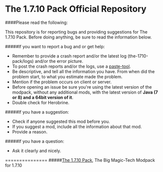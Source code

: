 The 1.7.10 Pack Official Repository
===============
####Please read the following:

This repository is for reporting bugs and providing suggestions for The 1.7.10 Pack.
Before doing anything, be sure to read the information below.

#####If you want to report a bug and or get help:
- Remember to provide a crash report and/or the latest log (the-1710-pack/logs) and/or the error picture.
- To post the crash reports and/or the logs, use a [paste-tool](http://paste.ubuntu.com).
- Be descriptive, and tell all the information you have. From when did the problem start, to what you estimate made the problem.
- Mention if the problem occurs on client or server.
- Before opening an issue be sure you're using the latest version of the modpack, without any additional mods, with the latest version of **Java (7 or 8) and a 64bit version of it**.
- Double check for Herobrine.
 
#####If you have a suggestion:
- Check if anyone suggested this mod before you.
- If you suggest a mod, include all the information about that mod.
- Provide a reason.

#####If you have a question:
- Ask it clearly and nicely.

===============
#####[The 1.7.10 Pack](http://bit.ly/The-1-7-10-Pack), The Big Magic-Tech Modpack for 1.7.10
